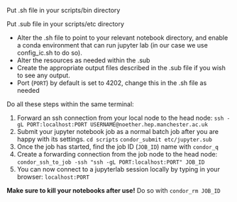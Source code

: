 Put .sh file in your scripts/bin directory

Put .sub file in your scripts/etc directory

- Alter the .sh file to point to your relevant notebook directory, and enable a conda environment that can run jupyter lab (in our case we use config_ic.sh to do so).
- Alter the resources as needed within the .sub
- Create the appropriate output files described in the .sub file if you wish to see any output.
- Port (`PORT`) by default is set to 4202, change this in the .sh file as needed

Do all these steps within the same terminal:
1. Forward an ssh connection from your local node to the head node:
`ssh -gL PORT:localhost:PORT USERNAME@noether.hep.manchester.ac.uk`
2. Submit your jupyter notebook job as a normal batch job after you are happy with its settings.
`cd scripts`
`condor_submit etc/jupyter.sub`
4. Once the job has started, find the job ID (`JOB_ID`) name with `condor_q`
5. Create a forwarding connection from the job node to the head node:
`condor_ssh_to_job -ssh "ssh -gL PORT:localhost:PORT" JOB_ID`
6. You can now connect to a jupyterlab session locally by typing in your browser:
`localhost:PORT`


**Make sure to kill your notebooks after use!** Do so with `condor_rm JOB_ID`
